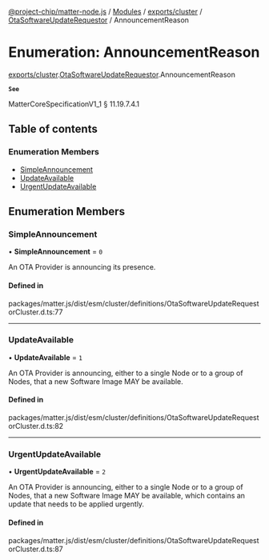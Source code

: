 [@project-chip/matter-node.js](../README.md) / [Modules](../modules.md) / [exports/cluster](../modules/exports_cluster.md) / [OtaSoftwareUpdateRequestor](../modules/exports_cluster.OtaSoftwareUpdateRequestor.md) / AnnouncementReason

# Enumeration: AnnouncementReason

[exports/cluster](../modules/exports_cluster.md).[OtaSoftwareUpdateRequestor](../modules/exports_cluster.OtaSoftwareUpdateRequestor.md).AnnouncementReason

**`See`**

MatterCoreSpecificationV1_1 § 11.19.7.4.1

## Table of contents

### Enumeration Members

- [SimpleAnnouncement](exports_cluster.OtaSoftwareUpdateRequestor.AnnouncementReason.md#simpleannouncement)
- [UpdateAvailable](exports_cluster.OtaSoftwareUpdateRequestor.AnnouncementReason.md#updateavailable)
- [UrgentUpdateAvailable](exports_cluster.OtaSoftwareUpdateRequestor.AnnouncementReason.md#urgentupdateavailable)

## Enumeration Members

### SimpleAnnouncement

• **SimpleAnnouncement** = ``0``

An OTA Provider is announcing its presence.

#### Defined in

packages/matter.js/dist/esm/cluster/definitions/OtaSoftwareUpdateRequestorCluster.d.ts:77

___

### UpdateAvailable

• **UpdateAvailable** = ``1``

An OTA Provider is announcing, either to a single Node or to a group of Nodes, that a new Software Image MAY
be available.

#### Defined in

packages/matter.js/dist/esm/cluster/definitions/OtaSoftwareUpdateRequestorCluster.d.ts:82

___

### UrgentUpdateAvailable

• **UrgentUpdateAvailable** = ``2``

An OTA Provider is announcing, either to a single Node or to a group of Nodes, that a new Software Image MAY
be available, which contains an update that needs to be applied urgently.

#### Defined in

packages/matter.js/dist/esm/cluster/definitions/OtaSoftwareUpdateRequestorCluster.d.ts:87
